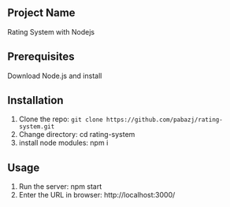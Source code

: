 ## Project Name

Rating System with Nodejs

## Prerequisites

Download Node.js and install
## Installation

1. Clone the repo: `git clone https://github.com/pabazj/rating-system.git`
2. Change directory: cd rating-system
3. install node modules: npm i

## Usage

1. Run the server:  npm start
2. Enter the URL in browser: http://localhost:3000/
